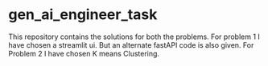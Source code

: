 # gen_ai_engineer_task
This repository contains the solutions for both the problems. For problem 1 I have chosen a streamlit ui. But an alternate fastAPI code is also given. For Problem 2 I have chosen K means Clustering. 
